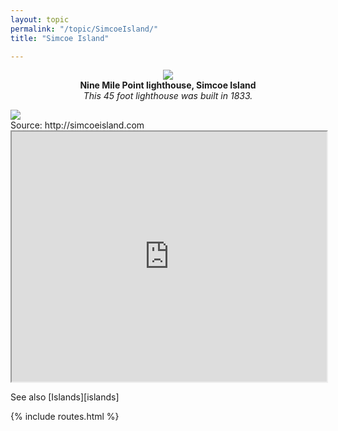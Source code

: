 ```yaml
---
layout: topic
permalink: "/topic/SimcoeIsland/"
title: "Simcoe Island"

---
```


<p align="center"><img src="http://home.ca.inter.net/~gkmd/ninemilepoint.jpg">
<br><b>Nine Mile Point lighthouse, Simcoe Island</b><br><i>This 45 foot lighthouse was built in 1833.</i></p>
<img class="chartsegment" src="Images/Simcoe-Horseshoe.jpg">
<br>
<div class="item">
Source: http://simcoeisland.com
<iframe src="http://simcoeisland.com" width=100% height="400" name="simcoe" frameborder="1" scrolling=yes ></iframe>
</div>


See also [Islands][islands]

{% include routes.html %}
